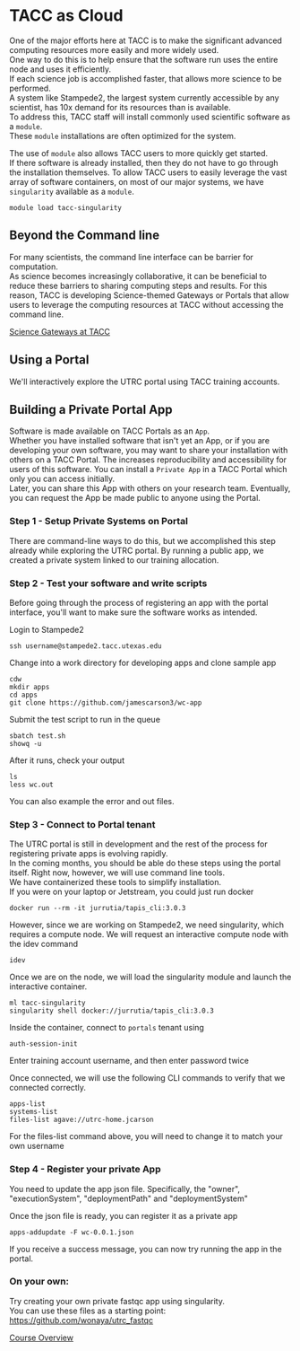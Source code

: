# TACC as Cloud

One of the major efforts here at TACC is to make the significant advanced computing resources more easily and more widely used.  
One way to do this is to help ensure that the software run uses the entire node and uses it efficiently.  
If each science job is accomplished faster, that allows more science to be performed.  
A system like Stampede2, the largest system currently accessible by any scientist, has 10x demand for its resources than is available.  
To address this, TACC staff will install commonly used scientific software as a `module`.  
These `module` installations are often optimized for the system.

The use of `module` also allows TACC users to more quickly get started.  
If there software is already installed, then they do not have to go through the installation themselves.
To allow TACC users to easily leverage the vast array of software containers, on most of our major systems, we have `singularity` available as a `module`.

```module load tacc-singularity```

## Beyond the Command line

For many scientists, the command line interface can be barrier for computation.  
As science becomes increasingly collaborative, it can be beneficial to reduce these barriers to sharing computing steps and results.
For this reason, TACC is developing Science-themed Gateways or Portals that allow users to leverage the computing resources at TACC without accessing the command line.

[Science Gateways at TACC](https://raw.githubusercontent.com/ancantu/SCICLD2019/master/docs/tacc_as_cloud/SciCloud2019_TACCasCloudSlides.pdf)

## Using a Portal

We'll interactively explore the UTRC portal using TACC training accounts.

## Building a Private Portal App

Software is made available on TACC Portals as an `App`.  
Whether you have installed software that isn't yet an App, or if you are developing your own software, you may want to share your installation with others on a TACC Portal.
The increases reproducibility and accessibility for users of this software.
You can install a `Private App` in a TACC Portal which only you can access initially.  
Later, you can share this App with others on your research team.  Eventually, you can request the App be made public to anyone using the Portal.

### Step 1 - Setup Private Systems on Portal

There are command-line ways to do this, but we accomplished this step already while exploring the UTRC portal.
By running a public app, we created a private system linked to our training allocation.


### Step 2 - Test your software and write scripts

Before going through the process of registering an app with the portal interface, 
you'll want to make sure the software works as intended.

Login to Stampede2

```ssh username@stampede2.tacc.utexas.edu```

Change into a work directory for developing apps and clone sample app

```
cdw
mkdir apps
cd apps
git clone https://github.com/jamescarson3/wc-app
```

Submit the test script to run in the queue

```
sbatch test.sh
showq -u
``` 

After it runs, check your output

```
ls
less wc.out
```

You can also example the error and out files.


### Step 3 - Connect to Portal tenant

The UTRC portal is still in development and the rest of the process for registering private apps is evolving rapidly.  
In the coming months, you should be able do these steps using the portal itself.
Right now, however, we will use command line tools.  
We have containerized these tools to simplify installation.  
If you were on your laptop or Jetstream, you could just run docker

```docker run --rm -it jurrutia/tapis_cli:3.0.3```

However, since we are working on Stampede2, we need singularity, which requires a compute node.
We will request an interactive compute node with the idev command

```
idev
```

Once we are on the node, we will load the singularity module and launch the interactive container.

```
ml tacc-singularity
singularity shell docker://jurrutia/tapis_cli:3.0.3
```

Inside the container, connect to `portals` tenant using

```auth-session-init```

Enter training account username, and then enter password twice

Once connected, we will use the following CLI commands to verify that we connected correctly.

```
apps-list
systems-list
files-list agave://utrc-home.jcarson
```

For the files-list command above, you will need to change it to match your own username

### Step 4 - Register your private App 

You need to update the app json file.
Specifically, the "owner", "executionSystem", "deploymentPath" and  "deploymentSystem"

Once the json file is ready, you can register it as a private app

```
apps-addupdate -F wc-0.0.1.json
```

If you receive a success message, you can now try running the app in the portal.


### On your own:

Try creating your own private fastqc app using singularity.  
You can use these files as a starting point:  https://github.com/wonaya/utrc_fastqc


[Course Overview](../../index.md)
